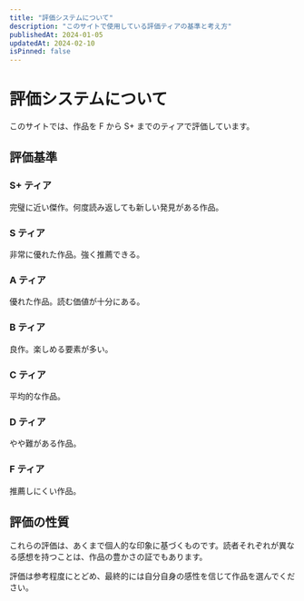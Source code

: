 ```yaml
---
title: "評価システムについて"
description: "このサイトで使用している評価ティアの基準と考え方"
publishedAt: 2024-01-05
updatedAt: 2024-02-10
isPinned: false
---
```


# 評価システムについて

このサイトでは、作品を F から S+ までのティアで評価しています。

## 評価基準

### S+ ティア
完璧に近い傑作。何度読み返しても新しい発見がある作品。

### S ティア
非常に優れた作品。強く推薦できる。

### A ティア
優れた作品。読む価値が十分にある。

### B ティア
良作。楽しめる要素が多い。

### C ティア
平均的な作品。

### D ティア
やや難がある作品。

### F ティア
推薦しにくい作品。

## 評価の性質

これらの評価は、あくまで個人的な印象に基づくものです。読者それぞれが異なる感想を持つことは、作品の豊かさの証でもあります。

評価は参考程度にとどめ、最終的には自分自身の感性を信じて作品を選んでください。


